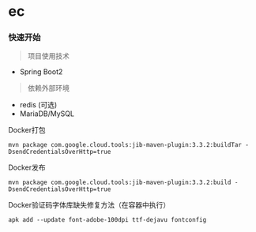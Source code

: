 # ec

### 快速开始
> 项目使用技术
- Spring Boot2
> 依赖外部环境
- redis (可选)
- MariaDB/MySQL


Docker打包


    mvn package com.google.cloud.tools:jib-maven-plugin:3.3.2:buildTar -DsendCredentialsOverHttp=true


Docker发布


    mvn package com.google.cloud.tools:jib-maven-plugin:3.3.2:build -DsendCredentialsOverHttp=true


Docker验证码字体库缺失修复方法（在容器中执行）

    apk add --update font-adobe-100dpi ttf-dejavu fontconfig

